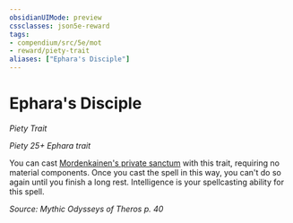 ```yaml
---
obsidianUIMode: preview
cssclasses: json5e-reward
tags:
- compendium/src/5e/mot
- reward/piety-trait
aliases: ["Ephara's Disciple"]
---
```

# Ephara's Disciple
*Piety Trait*  

*Piety 25+ Ephara trait*

You can cast [Mordenkainen's private sanctum](2-Mechanics/CLI/spells/mordenkainens-private-sanctum.md) with this trait, requiring no material components. Once you cast the spell in this way, you can't do so again until you finish a long rest. Intelligence is your spellcasting ability for this spell.

*Source: Mythic Odysseys of Theros p. 40*